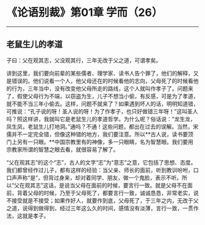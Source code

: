 # 《论语别裁》第01章 学而（26）

------

## 老鼠生儿的孝道

子曰：父在观其志，父没观其行，三年无改于父之道，可谓孝矣。

讲到这里，我们要向前辈的某些儒者、理学家、读书人告个罪了，他们的解释，又是错误的。他们说看一个人，他父母还在的时候看他的志向，父母死了的时候看他的行为，三年当中，没有改变他父母所走的路线，这个人就叫作孝子了。问题来了，假使父母行为不端，以窃盗为生，儿子不想当小偷，有反感，可是为了孝道，就不能不当三年小偷去。这样，问题不就来了？如果遇到坏人的话，明明知道错，可推说：“孔子说的呀！圣人说的呀！为了作孝子，也只好做错三年呀！”这叫圣人吗？照这样讲，我就叫它是老鼠生儿的孝道哲学。为什么呢？俗话说：“龙生龙，凤生凤，老鼠生儿打地洞。”通吗？不通！这些问题，都出在过去的误解。当然，宋儒并不一定完全错，但像这种错的地方，我们要注意。所以**古人说，读书要顶门上另有一只眼。**中国宗教里有的神像，多一只眼睛，名为智慧眼。我们要用宗教家所谓的智慧之眼去看，就很容易了解了。

“父在观其志”的这个“志”，古人的文字“志”为“意志”之意，它包括了思想、态度。我们都曾经作过儿子，都有这样的经验：当父亲、师长的面前，听到教训吩咐，口口声声称“是”，但背过身来，却对着同学、朋友，做一个鬼脸，表示不听。所以“父在观其志”这话，是说当父母在面前的时候，要言行一致。就是父母不在面前，背着父母的时候，乃至于父母死了，都要言行一致，诚诚恳恳，非常老实，说不接受就是不接受；如果作好人，就要作到底，父母死了，于三年之内，无改于父之道，说得到做得到，经过三年这么久的时间，感情没有淡薄，言行一致，一贯作法，这就是孝子。
